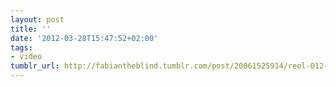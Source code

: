 ```yaml
---
layout: post
title: ''
date: '2012-03-28T15:47:52+02:00'
tags:
- video
tumblr_url: http://fabiantheblind.tumblr.com/post/20061525914/reel-012-by-oskar-effe-motiondesign-showreel
---
```


